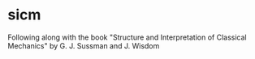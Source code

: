 # sicm
Following along with the book "Structure and Interpretation of Classical Mechanics" by G. J. Sussman and J. Wisdom
